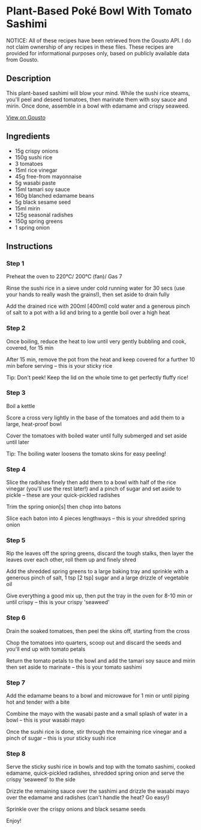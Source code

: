 # Plant-Based Poké Bowl With Tomato Sashimi

NOTICE: All of these recipes have been retrieved from the Gousto API. I do not claim ownership of any recipes in these files. These recipes are provided for informational purposes only, based on publicly available data from Gousto.

## Description

This plant-based sashimi will blow your mind. While the sushi rice steams, you'll peel and deseed tomatoes, then marinate them with soy sauce and mirin. Once done, assemble in a bowl with edamame and crispy seaweed.

[View on Gousto](https://www.gousto.co.uk/recipes/cookbook/plant-based-poke-bowl-with-tomato-sashimi)

## Ingredients

- 15g crispy onions
- 150g sushi rice
- 3 tomatoes
- 15ml rice vinegar
- 45g free-from mayonnaise
- 5g wasabi paste
- 15ml tamari soy sauce
- 160g blanched edamame beans
- 5g black sesame seed
- 15ml mirin
- 125g seasonal radishes
- 150g spring greens
- 1 spring onion

## Instructions


### Step 1

Preheat the oven to 220°C/ 200°C (fan)/ Gas 7

Rinse the sushi rice in a sieve under cold running water for 30 secs (use your hands to really wash the grains!), then set aside to drain fully

Add the drained rice with 200ml <span class="text-danger">[400ml]</span> cold water and a generous pinch of salt to a pot with a lid and bring to a gentle boil over a high heat


### Step 2

Once boiling, reduce the heat to low until very gently bubbling and cook, covered, for 15 min

After 15 min, remove the pot from the heat and keep covered for a further 10 min before serving – this is your sticky rice

Tip: Don't peek! Keep the lid on the whole time to get perfectly fluffy rice!


### Step 3

Boil a kettle

Score a cross very lightly in the base of the tomatoes and add them to a large, heat-proof bowl

Cover the tomatoes with boiled water until fully submerged and set aside until later

Tip: The boiling water loosens the tomato skins for easy peeling!


### Step 4

Slice the radishes finely then add them to a bowl with half of the rice vinegar (you'll use the rest later!) and a pinch of sugar and set aside to pickle – these are your quick-pickled radishes

Trim the spring onion<span class="text-danger">[s]</span> then chop into batons

Slice each baton into 4 pieces lengthways – this is your shredded spring onion


### Step 5

Rip the leaves off the spring greens, discard the tough stalks, then layer the leaves over each other, roll them up and finely shred

Add the shredded spring greens to a large baking tray and sprinkle with a generous pinch of salt, 1 tsp <span class="text-danger">[2 tsp]</span> sugar and a large drizzle of vegetable oil

Give everything a good mix up, then put the tray in the oven for 8-10 min or until crispy – this is your crispy 'seaweed'


### Step 6

Drain the soaked tomatoes, then peel the skins off, starting from the cross

Chop the tomatoes into quarters, scoop out and discard the seeds and you'll end up with tomato petals

Return the tomato petals to the bowl and add the tamari soy sauce and mirin then set aside to marinate – this is your tomato sashimi


### Step 7

Add the edamame beans to a bowl and microwave for 1 min or until piping hot and tender with a bite

Combine the mayo with the wasabi paste and a small splash of water in a bowl – this is your wasabi mayo

Once the sushi rice is done, stir through the remaining rice vinegar and a pinch of sugar – this is your sticky sushi rice

### Step 8

Serve the sticky sushi rice in bowls and top with the tomato sashimi, cooked edamame, quick-pickled radishes, shredded spring onion and serve the crispy ‘seaweed’ to the side

Drizzle the remaining sauce over the sashimi and drizzle the wasabi mayo over the edamame and radishes (can't handle the heat? Go easy!)

Sprinkle over the crispy onions and black sesame seeds

Enjoy!

